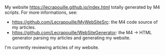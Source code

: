 My website https://lecrapouille.github.io/index.html totally generated by M4 scripts. For more informations, see:
* https://github.com/Lecrapouille/MyWebSiteSrc: the M4 code source of my articles.
* https://github.com/Lecrapouille/WebSiteGenerator: the M4 -> HTML generator parsing my articles and generating my website.

I'm currently reviewing articles of my website.
